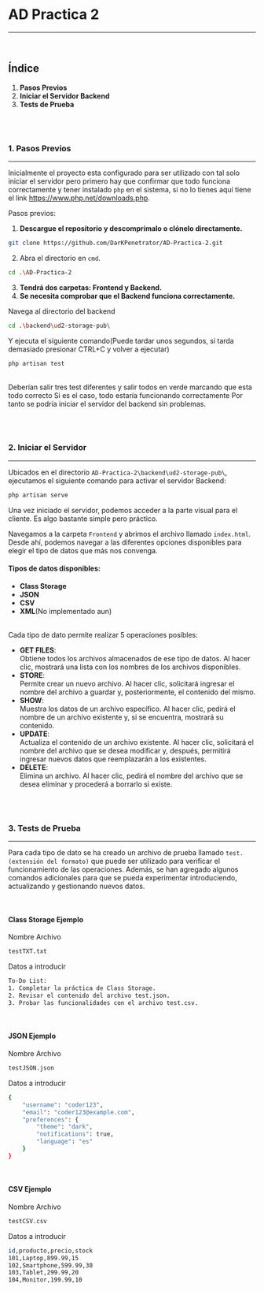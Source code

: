 # AD Practica 2

---
<br>


## **Índice**

1. **Pasos Previos**
2. **Iniciar el Servidor Backend**
3. **Tests de Prueba**


<br><br>

### **1. Pasos Previos** 
---
Inicialmente el proyecto esta configurado para ser utilizado con tal solo iniciar el servidor pero primero hay que confirmar que todo funciona correctamente y tener instalado ``php`` en el sistema, si no lo tienes aquí tiene el link https://www.php.net/downloads.php.

Pasos previos:

1. **Descargue el repositorio y descomprímalo o clónelo directamente.**
```bash
git clone https://github.com/DarKPenetrator/AD-Practica-2.git
```
2. Abra el directorio en `cmd`.

```bash
cd .\AD-Practica-2
```
3. **Tendrá dos carpetas: Frontend y Backend.**
4. **Se necesita comprobar que el Backend funciona correctamente.**

Navega al directorio del backend
```bash
cd .\backend\ud2-storage-pub\
```

Y ejecuta el siguiente comando(Puede tardar unos segundos, si tarda demasiado presionar CTRL+C y volver a ejecutar)
```bash
php artisan test
```
<br>
Deberían salir tres test diferentes y salir todos en verde marcando que esta todo correcto
Si es el caso, todo estaría funcionando correctamente
Por tanto se podría iniciar el servidor del backend sin problemas.



<br><br>

### **2. Iniciar el Servidor**

---

Ubicados en el directorio `AD-Practica-2\backend\ud2-storage-pub\`, ejecutamos el siguiente comando para activar el servidor Backend:

```bash
php artisan serve
```


Una vez iniciado el servidor, podemos acceder a la parte visual para el cliente. Es algo bastante simple pero práctico.

Navegamos a la carpeta `Frontend` y abrimos el archivo llamado `index.html`. Desde ahí, podemos navegar a las diferentes opciones disponibles para elegir el tipo de datos que más nos convenga.

#### **Tipos de datos disponibles:**

- **Class Storage**   
- **JSON**    
- **CSV**
- **XML**(No implementado aun) 
<br><br>

Cada tipo de dato permite realizar 5 operaciones posibles:

- **GET FILES**:  
    Obtiene todos los archivos almacenados de ese tipo de datos. Al hacer clic, mostrará una lista con los nombres de los archivos disponibles.
    <br>
- **STORE**:  
    Permite crear un nuevo archivo. Al hacer clic, solicitará ingresar el nombre del archivo a guardar y, posteriormente, el contenido del mismo.
    <br>
- **SHOW**:  
    Muestra los datos de un archivo específico. Al hacer clic, pedirá el nombre de un archivo existente y, si se encuentra, mostrará su contenido.
    <br>
- **UPDATE**:  
    Actualiza el contenido de un archivo existente. Al hacer clic, solicitará el nombre del archivo que se desea modificar y, después, permitirá ingresar nuevos datos que reemplazarán a los existentes.
    <br>
- **DELETE**:  
    Elimina un archivo. Al hacer clic, pedirá el nombre del archivo que se desea eliminar y procederá a borrarlo si existe.
	<br>



<br><br>
### **3. Tests de Prueba**

---


Para cada tipo de dato se ha creado un archivo de prueba llamado `test.(extensión del formato)` que puede ser utilizado para verificar el funcionamiento de las operaciones. Además, se han agregado algunos comandos adicionales para que se pueda experimentar introduciendo, actualizando y gestionando nuevos datos.

<br>

#### Class Storage Ejemplo


Nombre Archivo
```bash
testTXT.txt
```



Datos a introducir
```bash
To-Do List:
1. Completar la práctica de Class Storage.
2. Revisar el contenido del archivo test.json.
3. Probar las funcionalidades con el archivo test.csv.
```
<br>

#### JSON Ejemplo


Nombre Archivo
```bash
testJSON.json
```



Datos a introducir
```bash
{
    "username": "coder123",
    "email": "coder123@example.com",
    "preferences": {
        "theme": "dark",
        "notifications": true,
        "language": "es"
    }
}
```
<br>

#### CSV Ejemplo


Nombre Archivo
```bash
testCSV.csv
```



Datos a introducir
```bash
id,producto,precio,stock
101,Laptop,899.99,15
102,Smartphone,599.99,30
103,Tablet,299.99,20
104,Monitor,199.99,10
```
